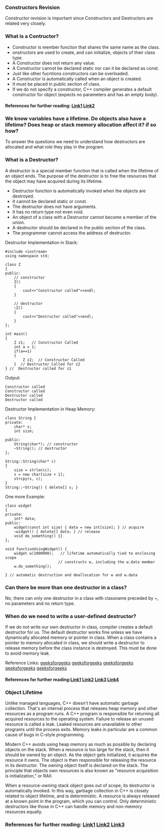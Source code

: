 ### Constructors Revision
Constructor revision is important since Constructors and Destructors are related very closely. 

### What is a Contructor?  
* Constructor is member function that shares the same name as the class.    
* onstructors are used to create, and can initialize, objects of their class type.   
* A Constructor does not return any value.     
* A Constructor cannot be declared  static nor can it be declared as const.  
* Just like other fucntions constructors can be overloaded.    
* A Constructor is automatically called when an object is created.  
* It must be placed in public section of class.  
* If we do not specify a constructor, C++ compiler generates a default constructor for object (expects no parameters and has an empty body).  

#### References for further reading: [Link1](https://www.geeksforgeeks.org/constructors-c/) [Link2](https://www.ibm.com/docs/en/zos/2.4.0?topic=only-constructors-c)

### We know variables have a lifetime. Do objects also have a lifetime? Does heap or stack memory allocation affect it? if so how? 

To answer the questions we need to understand how destructors are allocated and what role they play in the program. 

### What is a Destructor? 
A destructor is a special member function that is called when the lifetime of an object ends. The purpose of the destructor is to free the resources that the object may have acquired during its lifetime.

* Destructor function is automatically invoked when the objects are destroyed.
* It cannot be declared static or const.
* The destructor does not have arguments.
* It has no return type not even void.
* An object of a class with a Destructor cannot become a member of the union.
* A destructor should be declared in the public section of the class.
* The programmer cannot access the address of destructor.

Destructor Implementation in Stack:
```
#include <iostream>
using namespace std;
 
class Z
{
public:
    // constructor
    Z()
    {
        cout<<"Constructor called"<<endl;
    }
 
    // destructor
    ~Z()
    {
        cout<<"Destructor called"<<endl;
    }
};
 
int main()
{
    Z z1;   // Constructor Called
    int a = 1;
    if(a==1)
    {
        Z z2;  // Constructor Called
    }  // Destructor Called for z2
} //  Destructor called for z1
```
Output:
```
Constructor called
Constructor called
Destructor called
Destructor called 
```

Destructor Implementation in Heap Memory: 
```
class String {
private:
    char* s;
    int size;
 
public:
    String(char*); // constructor
    ~String(); // destructor
};
 
String::String(char* c)
{
    size = strlen(c);
    s = new char[size + 1];
    strcpy(s, c);
}
String::~String() { delete[] s; }
```
One more Example:
```
class widget
{
private:
    int* data;
public:
    widget(const int size) { data = new int[size]; } // acquire
    ~widget() { delete[] data; } // release
    void do_something() {}
};

void functionUsingWidget() {
    widget w(1000000);   // lifetime automatically tied to enclosing scope
                        // constructs w, including the w.data member
    w.do_something();

} // automatic destruction and deallocation for w and w.data
```

### Can there be more than one destructor in a class?   

No, there can only one destructor in a class with classname preceded by ~, no parameters and no return type.

### When do we need to write a user-defined destructor?   

If we do not write our own destructor in class, compiler creates a default destructor for us. The default destructor works fine unless we have dynamically allocated memory or pointer in class. When a class contains a pointer to memory allocated in class, we should write a destructor to release memory before the class instance is destroyed. This must be done to avoid memory leak.  

Reference Links: [geeksforgeeks](https://www.geeksforgeeks.org/is-it-possible-to-call-constructor-and-destructor-explicitly-in-cpp/) [geeksforgeeks](https://www.geeksforgeeks.org/virtual-destructor/?ref=rp) [geeksforgeeks](https://www.geeksforgeeks.org/pure-virtual-destructor-c/?ref=rp) [geeksforgeeks](https://www.geeksforgeeks.org/private-destructor-in-cpp/?ref=rp) [geeksforgeeks](https://www.geeksforgeeks.org/order-constructor-destructor-call-c/?ref=rp)

#### References for further reading:[Link1](https://www.geeksforgeeks.org/destructors-c/) [Link2](https://docs.microsoft.com/en-us/cpp/cpp/destructors-cpp?view=msvc-170) [Link3](https://www.ibm.com/docs/en/i/7.1?topic=only-destructors-c) [Link4](https://en.cppreference.com/w/cpp/language/destructor)
### Object Lifetime 
Unlike managed languages, C++ doesn't have automatic garbage collection. 
That's an internal process that releases heap memory and other resources as a program runs. 
A C++ program is responsible for returning all acquired resources to the operating system. 
Failure to release an unused resource is called a leak. 
Leaked resources are unavailable to other programs until the process exits. 
Memory leaks in particular are a common cause of bugs in C-style programming.

Modern C++ avoids using heap memory as much as possible by declaring objects on the stack. 
When a resource is too large for the stack, then it should be owned by an object. 
As the object gets initialized, it acquires the resource it owns. 
The object is then responsible for releasing the resource in its destructor. 
The owning object itself is declared on the stack. 
The principle that objects own resources is also known as "resource acquisition is initialization," or RAII.

When a resource-owning stack object goes out of scope, its destructor is automatically invoked. 
In this way, garbage collection in C++ is closely related to object lifetime, and is deterministic. 
A resource is always released at a known point in the program, which you can control. 
Only deterministic destructors like those in C++ can handle memory and non-memory resources equally.

### References for further reading: [Link1](https://www.geeksforgeeks.org/life-cycle-of-objects-in-c-with-example/) [Link2](https://docs.microsoft.com/en-us/cpp/cpp/object-lifetime-and-resource-management-modern-cpp?view=msvc-170) [Link3](https://en.cppreference.com/w/cpp/language/lifetime)



